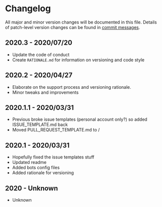 # Changelog
All major and minor version changes will be documented in this file. Details of
patch-level version changes can be found in [commit messages](../../commits/master).

## 2020.3 - 2020/07/20
- Update the code of conduct
- Create `RATIONALE.md` for information on versioning and code style

## 2020.2 - 2020/04/27
- Elaborate on the support process and versioning rationale.
- Minor tweaks and improvements

## 2020.1.1 - 2020/03/31
- Previous broke issue templates (personal account only?) so added
ISSUE_TEMPLATE.md back
- Moved PULL_REQUEST_TEMPLATE.md to /

## 2020.1 - 2020/03/31
- Hopefully fixed the issue templates stuff
- Updated readme
- Added bots config files
- Added rationale for versioning

## 2020 - Unknown
- Unknown
